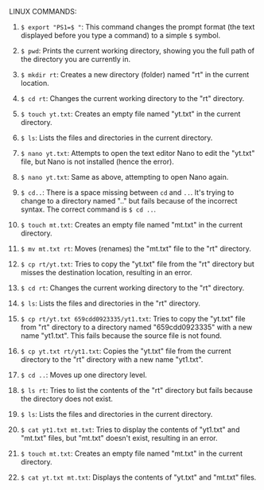 LINUX COMMANDS:

1. `$ export "PS1=$ "`: This command changes the prompt format (the text displayed before you type a command) to a simple `$` symbol.

2. `$ pwd`: Prints the current working directory, showing you the full path of the directory you are currently in.

3. `$ mkdir rt`: Creates a new directory (folder) named "rt" in the current location.

4. `$ cd rt`: Changes the current working directory to the "rt" directory.

5. `$ touch yt.txt`: Creates an empty file named "yt.txt" in the current directory.

6. `$ ls`: Lists the files and directories in the current directory.

7. `$ nano yt.txt`: Attempts to open the text editor Nano to edit the "yt.txt" file, but Nano is not installed (hence the error).

8. `$ nano yt.txt`: Same as above, attempting to open Nano again.

9. `$ cd..`: There is a space missing between `cd` and `..`. It's trying to change to a directory named ".." but fails because of the incorrect syntax. The correct command is `$ cd ..`.

10. `$ touch mt.txt`: Creates an empty file named "mt.txt" in the current directory.

11. `$ mv mt.txt rt`: Moves (renames) the "mt.txt" file to the "rt" directory.

12. `$ cp rt/yt.txt`: Tries to copy the "yt.txt" file from the "rt" directory but misses the destination location, resulting in an error.

13. `$ cd rt`: Changes the current working directory to the "rt" directory.

14. `$ ls`: Lists the files and directories in the "rt" directory.

15. `$ cp rt/yt.txt 659cdd0923335/yt1.txt`: Tries to copy the "yt.txt" file from "rt" directory to a directory named "659cdd0923335" with a new name "yt1.txt". This fails because the source file is not found.

16. `$ cp yt.txt rt/yt1.txt`: Copies the "yt.txt" file from the current directory to the "rt" directory with a new name "yt1.txt".

17. `$ cd ..`: Moves up one directory level.

18. `$ ls rt`: Tries to list the contents of the "rt" directory but fails because the directory does not exist.

19. `$ ls`: Lists the files and directories in the current directory.

20. `$ cat yt1.txt mt.txt`: Tries to display the contents of "yt1.txt" and "mt.txt" files, but "mt.txt" doesn't exist, resulting in an error.

21. `$ touch mt.txt`: Creates an empty file named "mt.txt" in the current directory.

22. `$ cat yt.txt mt.txt`: Displays the contents of "yt.txt" and "mt.txt" files.






    



